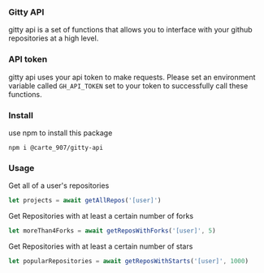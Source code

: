 ### Gitty API

gitty api is a set of functions that allows you to interface with your github repositories at a high level.

### API token

gitty api uses your api token to make requests. Please set an environment variable called `GH_API_TOKEN`
set to your token to successfully call these functions.

### Install
use npm to install this package
```
npm i @carte_907/gitty-api
```

### Usage
Get all of a user's repositories
```js
let projects = await getAllRepos('[user]')
```
Get Repositories with at least a certain number of forks
```js
let moreThan4Forks = await getReposWithForks('[user]', 5)
```
Get Repositories with at least a certain number of stars
```js
let popularRepositories = await getReposWithStarts('[user]', 1000)
```

